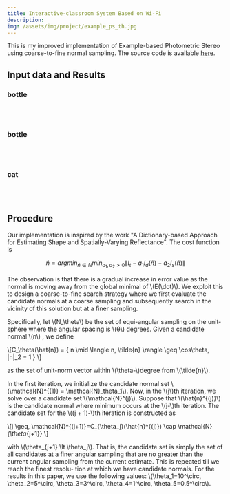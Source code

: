```yaml
---
title: Interactive-classroom System Based on Wi-Fi
description: 
img: /assets/img/project/example_ps_th.jpg
---
```


This is my improved implementation of Example-based Photometric Stereo using coarse-to-fine normal sampling. The source code is available [here](https://github.com/imkaywu/Coarse2Fine-Example-based-Photometric-Stereo).

## Input data and Results

### bottle
<div class="img_row">
    <img class="col one" src="/assets/img/project/example_ps/bottle0.jpg" alt="" title="example image"/>
    <img class="col one" src="/assets/img/project/example_ps/bottle1.png" alt="" title="example image"/>
    <img class="col one" src="/assets/img/project/example_ps/bottle_diff.png" alt="" title="example image"/>
</div>
<div class="img_row">
    <img class="col one" src="/assets/img/project/example_ps/bottle_spec.png" alt="" title="example image"/>
    <img class="col one" src="/assets/img/project/example_ps/bottle_arrow.jpg" alt="" title="example image"/>
    <img class="col one" src="/assets/img/project/example_ps/bottle_contour.jpg" alt="" title="example image"/>
</div>


### bottle
<div class="img_row">
    <img class="col one" src="/assets/img/project/example_ps/cup0.jpg" alt="" title="example image"/>
    <img class="col one" src="/assets/img/project/example_ps/cup1.png" alt="" title="example image"/>
    <img class="col one" src="/assets/img/project/example_ps/cup_diff.png" alt="" title="example image"/>
</div>
<div class="img_row">
    <img class="col one" src="/assets/img/project/example_ps/cup_spec.png" alt="" title="example image"/>
    <img class="col one" src="/assets/img/project/example_ps/cup_arrow.jpg" alt="" title="example image"/>
    <img class="col one" src="/assets/img/project/example_ps/cup_contour.jpg" alt="" title="example image"/>
</div>


### cat
<div class="img_row">
    <img class="col one" src="/assets/img/project/example_ps/cat.PNG" alt="" title="example image"/>
    <img class="col one" src="/assets/img/project/example_ps/cat_diff.PNG" alt="" title="example image"/>
    <img class="col one" src="/assets/img/project/example_ps/cat_spec.PNG" alt="" title="example image"/>
</div>
<div class="img_row">
    <img class="col one" src="/assets/img/project/example_ps/cat_arrow.jpg" alt="" title="example image"/>
    <img class="col one" src="/assets/img/project/example_ps/cat_contour.jpg" alt="" title="example image"/>
</div>


## Procedure

Our implementation is inspired by the work "A Dictionary-based Approach for Estimating Shape and Spatially-Varying Reflectance". The cost function is

$$
\hat{n} = arg min_{\tilde{n}\in N}min_{a_1, a_2 > 0}\|I_t - a_1 I_d(\tilde{n}) - a_2 I_s(\tilde{n})\|
$$

The observation is that there is a gradual increase in error value as the normal is moving away from the global minimal of \\(E(\dot)\\). We exploit this to design a coarse-to-fine search strategy where we first evaluate the candidate normals at a coarse sampling and subsequently search in the vicinity of this solution but at a finer sampling.

Specifically, let \\(N_\theta\\) be the set of equi-angular sampling on the unit-sphere where the angular spacing is \\(θ\\) degrees. Given a candidate normal \\(n\\) , we define

\\[C_\theta(\hat{n}) = \{ n \mid \langle n, \tilde{n} \rangle \geq \cos\theta, \|n\|_2 = 1 \} \\]

as the set of unit-norm vector within \\(\theta-\\)degree from \\(\tilde{n}\\).

In the first iteration, we initialize the candidate normal set \\(\mathcal{N}^{(1)} = \mathcal{N}_theta_1\\). Now, in the \\(j\\)th iteration, we solve over a candidate set \\(\mathcal{N}^(j)\\). Suppose that \\(\hat{n}^{(j)}\\) is the candidate normal where minimum occurs at the \\(j-\\)th iteration. The candidate set for the \\((j + 1)-\\)th iteration is constructed as

\\[j \geq, \mathcal{N}^{(j+1)}=C_{\theta_j}(\hat{n}^{(j)}) \cap \mathcal{N}_{\theta_{j+1}} \\]

with \\(\theta_{j+1} \lt \theta_j\\). That is, the candidate set is simply the set of all candidates at a finer angular sampling that are no greater than the current angular sampling from the current estimate. This is repeated till we reach the finest resolu- tion at which we have candidate normals. For the results in this paper, we use the following values: \\(\theta_1=10^\circ, \theta_2=5^\circ, \theta_3=3^\circ, \theta_4=1^\circ, \theta_5=0.5^\circ\\).